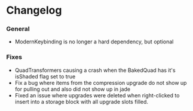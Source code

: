 # Changelog

### General
- ModernKeybinding is no longer a hard dependency, but optional

### Fixes
- QuadTransformers causing a crash when the BakedQuad has it's isShaded flag set to true
- Fix a bug where items from the compression upgrade do not show up for pulling out and also did not show up in jade
- Fixed an issue where upgrades were deleted when right-clicked to insert into a storage block with all upgrade slots filled. 